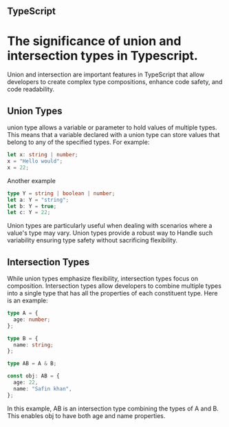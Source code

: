 ## TypeScript

# The significance of union and intersection types in Typescript.

Union and intersection are important features in TypeScript that allow developers to create complex type compositions, enhance code safety, and code readability.

## Union Types

union type allows a variable or parameter to hold values of multiple types. This means that a variable declared with a union type can store values that belong to any of the specified types. For example:

```typescript
let x: string | number;
x = "Hello would";
x = 22;
```

Another example

```typescript
type Y = string | boolean | number;
let a: Y = "string";
let b: Y = true;
let c: Y = 22;
```

Union types are particularly useful when dealing with scenarios where a value's type may vary. Union types provide a robust way to Handle such variability ensuring type safety without sacrificing flexibility.

## Intersection Types

While union types emphasize flexibility, intersection types focus on composition. Intersection types allow developers to combine multiple types into a single type that has all the properties of each constituent type. Here is an example:

```typescript
type A = {
  age: number;
};

type B = {
  name: string;
};

type AB = A & B;

const obj: AB = {
  age: 22,
  name: "Safin khan",
};
```

In this example, AB is an intersection type combining the types of A and B. This enables obj to have both  age and name properties.

